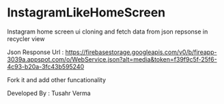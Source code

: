 # InstagramLikeHomeScreen
Instagram home screen ui cloning and fetch data from json repsonse in recycler view

Json Response Url : https://firebasestorage.googleapis.com/v0/b/fireapp-3039a.appspot.com/o/WebService.json?alt=media&token=f39f9c5f-25f6-4c93-b20a-3fc43b595240

Fork it and add other funcationality

Developed By : Tusahr Verma
